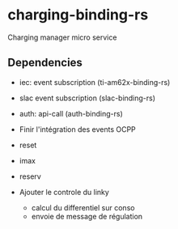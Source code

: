 # charging-binding-rs
Charging manager micro service

## Dependencies

* iec: event subscription (ti-am62x-binding-rs)
* slac event subscription (slac-binding-rs)
* auth: api-call (auth-binding-rs)

* Finir l'intégration des events OCPP
*   reset
*   imax
*   reserv

* Ajouter le controle du linky
  * calcul du differentiel sur conso
  * envoie de message de régulation
